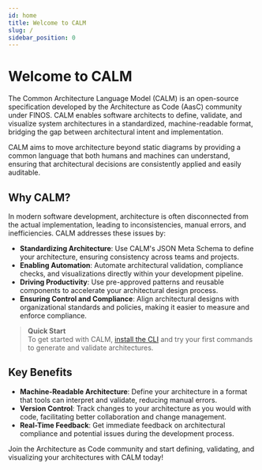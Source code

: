 ```yaml
---
id: home
title: Welcome to CALM
slug: /
sidebar_position: 0
---
```


# Welcome to CALM

The Common Architecture Language Model (CALM) is an open-source specification developed by the Architecture as Code (AasC) community under FINOS. CALM enables software architects to define, validate, and visualize system architectures in a standardized, machine-readable format, bridging the gap between architectural intent and implementation.

CALM aims to move architecture beyond static diagrams by providing a common language that both humans and machines can understand, ensuring that architectural decisions are consistently applied and easily auditable.

## Why CALM?

In modern software development, architecture is often disconnected from the actual implementation, leading to inconsistencies, manual errors, and inefficiencies. CALM addresses these issues by:

- **Standardizing Architecture**: Use CALM's JSON Meta Schema to define your architecture, ensuring consistency across teams and projects.
- **Enabling Automation**: Automate architectural validation, compliance checks, and visualizations directly within your development pipeline.
- **Driving Productivity**: Use pre-approved patterns and reusable components to accelerate your architectural design process.
- **Ensuring Control and Compliance**: Align architectural designs with organizational standards and policies, making it easier to measure and enforce compliance.

> **Quick Start**  
> To get started with CALM, [install the CLI](working-with-calm/installation) and try your first commands to generate and validate architectures.

## Key Benefits

- **Machine-Readable Architecture**: Define your architecture in a format that tools can interpret and validate, reducing manual errors.
- **Version Control**: Track changes to your architecture as you would with code, facilitating better collaboration and change management.
- **Real-Time Feedback**: Get immediate feedback on architectural compliance and potential issues during the development process.

Join the Architecture as Code community and start defining, validating, and visualizing your architectures with CALM today!

